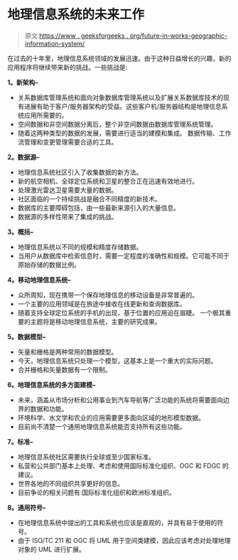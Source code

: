 # 地理信息系统的未来工作

> 原文:[https://www . geeksforgeeks . org/future-in-works-geographic-information-system/](https://www.geeksforgeeks.org/future-works-in-geographic-information-system/)

在过去的十年里，地理信息系统领域的发展迅速。由于这种日益增长的兴趣，新的应用程序将继续带来新的挑战。一些挑战是:

**1。新架构–**

*   关系数据库管理系统和面向对象数据库管理系统以及扩展关系数据库技术的现有进展有助于客户/服务器架构的受益。这些客户机/服务器结构是地理信息系统应用所需要的。
*   空间数据和非空间数据分离后，整个非空间数据由数据库管理系统管理。
*   随着这两种类型的数据的发展，需要进行适当的建模和集成。
    数据传输、工作流管理和变更管理需要合适的工具。

**2。数据源–**

*   地理信息系统社区引入了收集数据的新方法。
*   新的航空相机、全球定位系统和卫星的整合正在迅速有效地进行。
*   处理激光雷达卫星需要大量的数据。
*   社区面临的一个持续挑战是融合不同精度的新技术。
*   数据库的主要障碍包括，由一些最新来源引入的大量信息。
*   数据源的多样性带来了集成的挑战。

**3。概括–**

*   地理信息系统以不同的规模和精度存储数据。
*   当用户从数据库中检索信息时，需要一定程度的准确性和规模。它可能不同于原始存储的数据比例。

**4。移动地理信息系统–**

*   众所周知，现在携带一个保存地理信息的移动设备是非常普遍的。
*   一个主要的应用领域是在旅途中接收在线更新和查询数据库。
*   随着支持全球定位系统的手机的出现，基于位置的应用迫在眉睫。
    一个极其重要的主题将是移动地理信息系统，主要的研究成果。

**5。数据模型–**

*   矢量和栅格是两种常用的数据模型。
*   今天，地理信息系统只处理一个模型，这基本上是一个重大的实际问题。
*   合并栅格和矢量数据有一个限制。

**6。地理信息系统的多方面建模–**

*   未来，涵盖从市场分析和公用事业到汽车导航等广泛功能的系统将需要面向边界的数据和功能。
*   环境科学、水文学和农业的应用需要更多面向区域的地形模型数据。
*   目前尚不清楚一个通用地理信息系统能否支持所有这些功能。

**7。标准–**

*   地理信息系统社区需要执行全球或至少国家标准。
*   私营和公共部门基本上处理、考虑和使用国际标准化组织、OGC 和 FDGC 的建议。
*   世界各地的不同组织共享更好的信息。
*   目前争论的相关问题有:国际标准化组织和欧洲标准组织。

**8。通用符号–**

*   在地理信息系统中提出的工具和系统也应该是直观的，并具有易于使用的符号。
*   由于 ISO/TC 211 和 OGC 将 UML 用于空间类建模，因此应该考虑对处理地理对象的 UML 进行扩展。